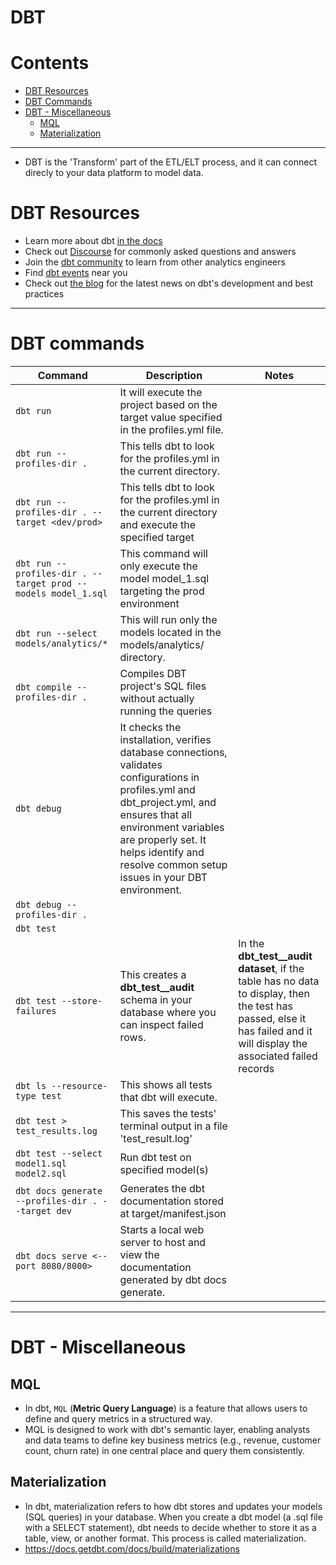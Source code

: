 # DBT

Contents
=======================
* [DBT Resources](#dbt-resources)
* [DBT Commands](#dbt-commands)
* [DBT - Miscellaneous](#dbt---miscellaneous)
     * [MQL](#mql)
     * [Materialization](#materialization)


-------------------------------------------------------------------------------


* DBT is the 'Transform' part of the ETL/ELT process, and it can connect direcly to your data platform to model data.


# DBT Resources
- Learn more about dbt [in the docs](https://docs.getdbt.com/docs/introduction)
- Check out [Discourse](https://discourse.getdbt.com/) for commonly asked questions and answers
- Join the [dbt community](http://community.getbdt.com/) to learn from other analytics engineers
- Find [dbt events](https://events.getdbt.com) near you
- Check out [the blog](https://blog.getdbt.com/) for the latest news on dbt's development and best practices

--------------------------------------

# DBT commands

| **Command**   | **Description**          |  **Notes** |
|------------|---------------|---------------|
| `dbt run`   | It will execute the project based on the target value specified in the profiles.yml file. |   |
| `dbt run --profiles-dir .`   | This tells dbt to look for the profiles.yml in the current directory. |   |
| `dbt run --profiles-dir . --target <dev/prod>`   | This tells dbt to look for the profiles.yml in the current directory and execute the specified target |   |
| `dbt run --profiles-dir . --target prod --models model_1.sql` | This command will only execute the model model_1.sql targeting the prod environment  |   |
| `dbt run --select models/analytics/*` | This will run only the models located in the models/analytics/ directory. |   |
| `dbt compile --profiles-dir .`  |  Compiles DBT project's SQL files without actually running the queries |   |
| `dbt debug`   | It checks the installation, verifies database connections, validates configurations in profiles.yml and dbt_project.yml, and ensures that all environment variables are properly set. It helps identify and resolve common setup issues in your DBT environment. |   |
| `dbt debug --profiles-dir .`   |  |   |
| `dbt test`   |  |   |
| `dbt test --store-failures`   |  This creates a **dbt_test__audit** schema in your database where you can inspect failed rows. |  In the **dbt_test__audit dataset**, if the table has no data to display, then the test has passed, else it has failed and it will display the associated failed records|
| `dbt ls --resource-type test`   | This shows all tests that dbt will execute. |   |
| `dbt test > test_results.log`   | This saves the tests' terminal output in a file 'test_result.log' |   |
| `dbt test --select model1.sql model2.sql`   | Run dbt test on specified model(s) |   |
| `dbt docs generate --profiles-dir . --target dev`   | Generates the dbt documentation stored at target/manifest.json |   |
| `dbt docs serve <--port 8080/8000>`   | Starts a local web server to host and view the documentation generated by dbt docs generate. |   |

--------------------------------------

# DBT - Miscellaneous

## MQL
* In dbt, `MQL` (**Metric Query Language**) is a feature that allows users to define and query metrics in a structured way.
* MQL is designed to work with dbt's semantic layer, enabling analysts and data teams to define key business metrics (e.g., revenue, customer count, churn rate) in one central place and query them consistently.

## Materialization
* In dbt, materialization refers to how dbt stores and updates your models (SQL queries) in your database. When you create a dbt model (a .sql file with a SELECT statement), dbt needs to decide whether to store it as a table, view, or another format. This process is called materialization.
* https://docs.getdbt.com/docs/build/materializations

